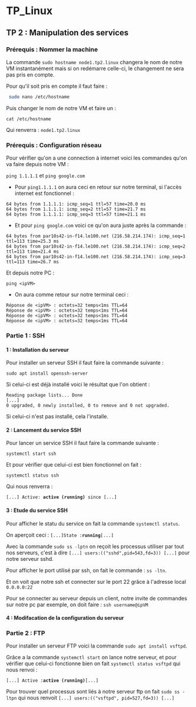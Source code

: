 # TP_Linux

## TP 2 : Manipulation des services

### Prérequis : Nommer la machine 


La commande `` sudo hostname node1.tp2.linux `` changera le nom de notre VM instantanément mais si on redémarre celle-ci, le changement ne sera pas pris en compte. 

Pour qu'il soit pris en compte il faut faire : 
```bash  
 sudo nano /etc/hostname  
```
Puis changer le nom de notre VM et faire un : 
```
cat /etc/hostname
```
Qui renverra : ``node1.tp2.linux``

### Prérequis : Configuration réseau 


Pour vérifier qu'on a une connection à internet voici les commandes qu'on va faire depuis notre VM : 

``ping 1.1.1.1`` et ``ping google.com`` 

- Pour ``ping1.1.1.1`` on aura ceci en retour sur notre terminal, si l'accès internet est fonctionnel : 

```
64 bytes from 1.1.1.1: icmp_seq=1 ttl=57 time=20.0 ms
64 bytes from 1.1.1.1: icmp_seq=2 ttl=57 time=21.7 ms
64 bytes from 1.1.1.1: icmp_seq=3 ttl=57 time=21.1 ms
```

- Et pour ``ping google.com`` voici ce qu'on aura juste après la commande :

```
64 bytes from par10s42-in-f14.le100.net (216.58.214.174): icmp_seq=1 ttl=113 time=25.3 ms
64 bytes from par10s42-in-f14.le100.net (216.58.214.174): icmp_seq=2 ttl=113 time=21.4 ms 
64 bytes from par10s42-in-f14.le100.net (216.58.214.174): icmp_seq=3 ttl=113 time=26.7 ms  
```

Et depuis notre PC : 

``ping <ipVM>``

- On aura comme retour sur notre terminal ceci : 

```
Réponse de <ipVM> : octets=32 temps<1ms TTL=64
Réponse de <ipVM> : octets=32 temps<1ms TTL=64
Réponse de <ipVM> : octets=32 temps<1ms TTL=64
Réponse de <ipVM> : octets=32 temps<1ms TTL=64
```

### Partie 1 : SSH

#### 1 : Installation du serveur 

Pour installer un serveur SSH il faut faire la commande suivante : 

```
sudo apt install openssh-server
```
Si celui-ci est déjà installé voici le résultat que l'on obtient : 
```
Reading package lists... Done 
[...]
0 upgraded, 0 newly installed, 0 to remove and 0 not upgraded.
```
Si celui-ci n'est pas installé, cela l'installe. 

#### 2 : Lancement du service SSH

Pour lancer un service SSH il faut faire la commande suivante : 

``systemctl start ssh`` 

Et pour vérifier que celui-ci est bien fonctionnel on fait : 

``systemctl status ssh``

Qui nous renverra : 

`[...] Active: `**`active (running)`**` since [...]`

#### 3 : Etude du service SSH 

Pour afficher le statu du service on fait la commande ``systemctl status``. 

On aperçoit ceci : `[...]State :`**`running`**``[...]``

Avec la commande `sudo ss -lptn` on reçoit les processus utiliser par tout nos serveurs, c'est à dire `[...] users:(("sshd",pid=543,fd=3)) [...]` pour notre serveur sshd.

Pour afficher le port utilisé par ssh, on fait le commande : ``ss -ltn``. 

Et on voit que notre ssh et connecter sur le port 22 grâce à l'adresse local ``0.0.0.0:22``

Pour se connecter au serveur depuis un client, notre invite de commandes sur notre pc par exemple, on doit faire : ``ssh username@ipVM`` 

#### 4 : Modifacation de la configuration du serveur 

### Partie 2 : FTP 

Pour installer un serveur FTP voici la commande ``sudo apt install vsftpd``.

Grâce a la commande `systemctl start` on lance notre serveur, et pour vérifier que celui-ci fonctionne bien on fait `systemctl status vsftpd`  qui nous renvoi : 

`[...] Active :`**`active (running)`**`[...]`


Pour trouver quel processus sont liés à notre serveur ftp on fait `sudo ss -ltpn` qui nous renvoit `[...] users:(("vsftpd", pid=527,fd=3)) [...]`


